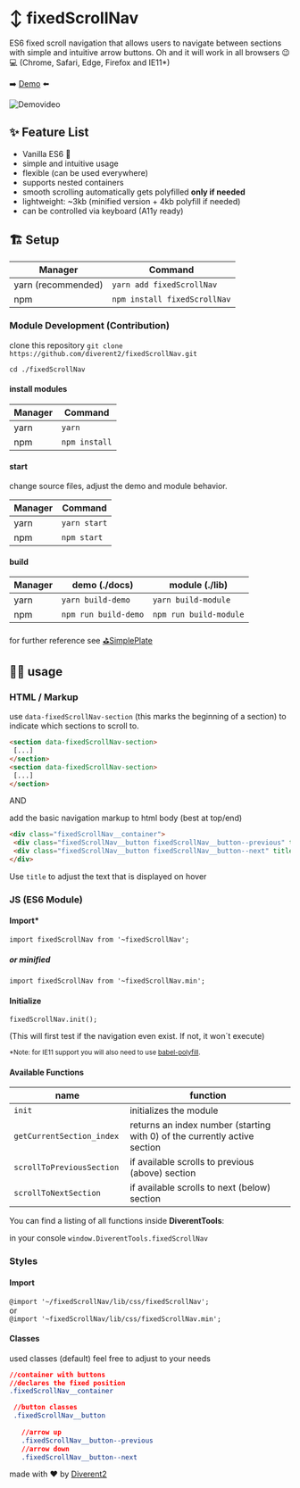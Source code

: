 # ↕️ fixedScrollNav

ES6 fixed scroll navigation that allows users to navigate between sections with simple and intuitive arrow buttons.
Oh and it will work in all browsers 😉💻
(Chrome, Safari, Edge, Firefox and IE11*)

➡️ [Demo](https://diverent2.github.io/fixedScrollNav/) ⬅️

![Demovideo](https://imgur.com/32LQQr4.gif)

## ✨ Feature List

* Vanilla ES6 🍦
* simple and intuitive usage
* flexible (can be used everywhere)
* supports nested containers
* smooth scrolling automatically gets polyfilled **only if needed**
* lightweight: ~3kb (minified version + 4kb polyfill if needed)
* can be controlled via keyboard (A11y ready)

## 🏗️ Setup

Manager | Command
--- | ---
yarn (recommended) | `yarn add fixedScrollNav`
npm | `npm install fixedScrollNav`

### Module Development (Contribution)

clone this repository `git clone https://github.com/diverent2/fixedScrollNav.git`

`cd ./fixedScrollNav`

#### install modules

Manager | Command
--- | ---
yarn | `yarn`
npm | `npm install`

#### start

change source files, adjust the demo and module behavior. 

Manager | Command
--- | ---
yarn | `yarn start`
npm | `npm start`

#### build

Manager | demo (./docs) | module (./lib)
--- | --- | ---
yarn | `yarn build-demo` | `yarn build-module`
npm | `npm run build-demo` | `npm run build-module`

for further reference see [⛳SimplePlate](https://github.com/diverent2/SimplePlate)

## 👩‍💻 usage

### HTML / Markup

use `data-fixedScrollNav-section` (this marks the beginning of a section) to indicate which sections to scroll to.

```html
<section data-fixedScrollNav-section>
 [...]
</section>
<section data-fixedScrollNav-section>
 [...]
</section>
```

AND 

add the basic navigation markup to html body (best at top/end)  

```html
<div class="fixedScrollNav__container">
 <div class="fixedScrollNav__button fixedScrollNav__button--previous" title="go to previous section"></div>
 <div class="fixedScrollNav__button fixedScrollNav__button--next" title="go to next section"></div>
</div>
```

Use `title` to adjust the text that is displayed on hover

### JS (ES6 Module)

#### Import*

`import fixedScrollNav from '~fixedScrollNav';`  

##### or minified

`import fixedScrollNav from '~fixedScrollNav.min';`

#### Initialize

`fixedScrollNav.init();`

(This will first test if the navigation even exist. If not, it won´t execute) 

<small>*Note: for IE11 support you will also need to use [babel-polyfill](https://babeljs.io/docs/en/babel-polyfill). </small>

#### Available Functions

name | function
--- | ---
`init` | initializes the module
`getCurrentSection_index ` | returns an index number (starting with 0) of the currently active section
`scrollToPreviousSection` | if available scrolls to previous (above) section
`scrollToNextSection` | if available scrolls to next  (below) section


You can find a listing of all functions inside **DiverentTools**:

in your console `window.DiverentTools.fixedScrollNav`

### Styles

#### Import

`@import '~/fixedScrollNav/lib/css/fixedScrollNav';`  
or  
`@import '~fixedScrollNav/lib/css/fixedScrollNav.min';`

#### Classes

used classes (default)
feel free to adjust to your needs

```css
//container with buttons
//declares the fixed position
.fixedScrollNav__container 

 //button classes
 .fixedScrollNav__button
 
   //arrow up
   .fixedScrollNav__button--previous
   //arrow down
   .fixedScrollNav__button--next
```

made with ♥️ by [Diverent2](https://twitter.com/diverent2)

